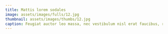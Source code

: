 ```yaml
---
title: Mattis lorem sodales
image: assets/images/fulls/12.jpg
thumbnail: assets/images/thumbs/12.jpg
caption: Feugiat auctor leo massa, nec vestibulum nisl erat faucibus, rutrum nulla.
---
```

